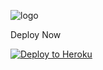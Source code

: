 ![logo](https://telegra.ph/file/de993c9da42434e44fdb3.jpg)

Deploy Now

<p align="left"><a href="https://heroku.com/deploy?template=https://github.com/kalengjoker/NamikaZe/sql-extended"> <img src="https://www.herokucdn.com/deploy/button.svg" alt="Deploy to Heroku" /></a></p>
